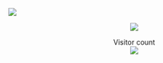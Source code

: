 ![](https://media0.giphy.com/media/3otPorWLQJq5GmHRtu/giphy.gif)

<p align="center"> 
<a href=#><img src="https://github.com/shuming1998/shuming1998/blob/main/dist/github-user-contribution.svg"></a>
</p>

<p align="center"> 
  Visitor count<br>
  <img src="https://profile-counter.glitch.me/shuming1998/count.svg" />
</p>
